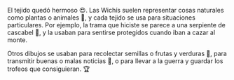 El tejido quedó hermoso :heart_eyes:. Las Wichís suelen representar cosas naturales como plantas o animales :sunflower:, y cada tejido se usa para situaciones particulares. Por ejemplo, la trama que hiciste se parece a una serpiente de cascabel :snake:, y la usaban para sentirse protegidos cuando iban a cazar al monte. 

Otros dibujos se usaban para recolectar semillas o frutas y verduras :watermelon:, para transmitir buenas o malas noticias :newspaper:, o para llevar a la guerra y guardar los trofeos que consiguieran. :trophy:
